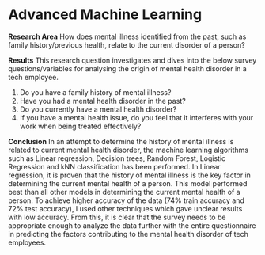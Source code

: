 # Advanced Machine Learning
**Research Area** 
How does mental illness identified from the past, such as family history/previous health, relate to the current disorder of a person?

**Results**
This research question investigates and dives into the below survey questions/variables for analysing the origin of mental health disorder in a tech employee.
  1. Do you have a family history of mental illness?
  2. Have you had a mental health disorder in the past?
  3. Do you currently have a mental health disorder?
  4. If you have a mental health issue, do you feel that it interferes with your work when being treated effectively? 

**Conclusion**
In an attempt to determine the history of mental illness is related to current mental health disorder, the machine learning algorithms such as Linear regression, Decision trees, Random Forest, Logistic Regression and kNN classification has been performed. 
In Linear regression, it is proven that the history of mental illness is the key factor in determining the current mental health of a person. This model performed best than all other models in determining the current mental health of a person. 
To achieve higher accuracy of the data (74% train accuracy and 72% test accuracy), I used other techniques which gave unclear results with low accuracy. From this, it is clear that the survey needs to be appropriate enough to analyze the data further with the entire questionnaire in predicting the factors contributing to the mental health disorder of tech employees.

